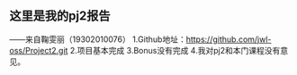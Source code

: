 这里是我的pj2报告
---------------------------------
——来自鞠雯丽（19302010076）
1.Github地址：https://github.com/jwl-oss/Project2.git
2.项目基本完成
3.Bonus没有完成
4.我对pj2和本门课程没有意见。